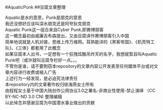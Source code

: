 #AquaticPunk
##豆腐文章整理

Aquatic是水的意思，Punk是朋克的意思
<br>我还没想好应该叫深水朋克还是阿夸狄克朋克
<br>Aquatic Punk这一组合来自Cyber Punk,即赛博朋客
<br>这一概念最初由威廉吉布森提出，又由豆腐译作赛博朋客引入中国
<br>简单地说就是人机对接，思维上传万维网。耳熟能详的《黑客帝国》、《机壳特工队》、《三体》都套用了此概念
<br>如果豆腐本人出书，一定想有一个狂拽炫酷吊炸天的名字，我想就暂且叫Aquatic Punk吧（或许就叫豆腐专栏好一点。。。
<br>不管你是谁，请不要剽窃本repository的文章内容公开发表至任何媒体平台或对文章内容进行收费或植入广告
<br>上述行为一经发现，是必追究法律责任
<br>本repository内的文章著作权归徐海燕女士所有
<br>由程程女士基于中国大陆创作公用协议3.0之署名-非商业性使用-禁止演绎 （CC BY-NC-ND 3.0 CN) 整理编辑
<br>以此悼念并感谢豆腐为中国潜水事业做出的贡献
